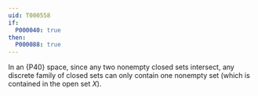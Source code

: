```yaml
---
uid: T000558
if:
  P000040: true
then:
  P000088: true
---
```

In an {P40} space, since any two nonempty closed sets intersect, any discrete family of closed sets can only contain one nonempty set (which is contained in the open set $X$).
